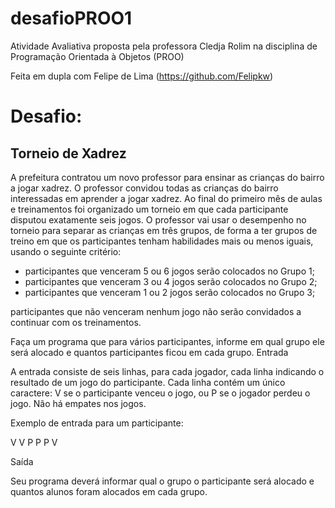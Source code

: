 # desafioPROO1

Atividade Avaliativa proposta pela professora Cledja Rolim na disciplina de Programação Orientada à Objetos (PROO)

Feita em dupla com Felipe de Lima (https://github.com/Felipkw)

# Desafio:

## Torneio de Xadrez

A prefeitura contratou um novo professor para ensinar as crianças do bairro a jogar xadrez. O
professor convidou todas as crianças do bairro interessadas em aprender a jogar xadrez. Ao
final do primeiro mês de aulas e treinamentos foi organizado um torneio em que cada
participante disputou exatamente seis jogos. O professor vai usar o desempenho no torneio
para separar as crianças em três grupos, de forma a ter grupos de treino em que os
participantes tenham habilidades mais ou menos iguais, usando o seguinte critério:

+ participantes que venceram 5 ou 6 jogos serão colocados no Grupo 1;
+ participantes que venceram 3 ou 4 jogos serão colocados no Grupo 2;
+ participantes que venceram 1 ou 2 jogos serão colocados no Grupo 3;

participantes que não venceram nenhum jogo não serão convidados a continuar com os
treinamentos.

Faça um programa que para vários participantes, informe em qual grupo ele será alocado e
quantos participantes ficou em cada grupo.
Entrada

A entrada consiste de seis linhas, para cada jogador, cada linha indicando o resultado de um
jogo do participante. Cada linha contém um único caractere: V se o participante venceu o jogo,
ou P se o jogador perdeu o jogo. Não há empates nos jogos.

Exemplo de entrada para um participante:

V
V
P
P
P
V

Saída

Seu programa deverá informar qual o grupo o participante será alocado e quantos alunos
foram alocados em cada grupo.
